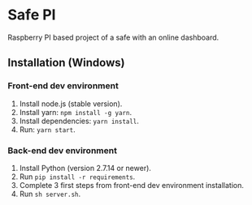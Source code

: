 # Safe PI
Raspberry PI based project of a safe with an online dashboard.

## Installation (Windows)

### Front-end dev environment
1. Install node.js (stable version).
2. Install yarn: `npm install -g yarn`.
3. Install dependencies: `yarn install`.
4. Run: `yarn start`.

### Back-end dev environment
1. Install Python (version 2.7.14 or newer).
2. Run `pip install -r requirements`.
3. Complete 3 first steps from front-end dev environment installation.
4. Run `sh server.sh`.
